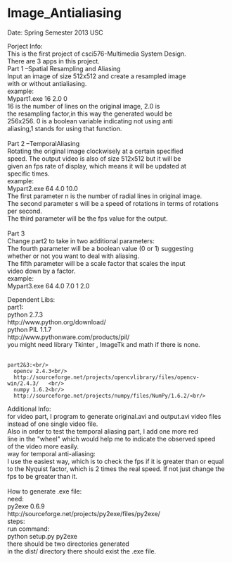 Image_Antialiasing
==================
<p>
Date: Spring Semester 2013 USC
</p>
<p>
Porject Info:<br/>
	This is the first project of csci576-Multimedia System Design.<br/>
	There are 3 apps in this project.<br/>
	Part 1 –Spatial Resampling and Aliasing<br/>
		Input an image of size 512x512 and create a resampled image<br/>
		with or without antialiasing.<br/>
		example:<br/>
			Mypart1.exe 16 2.0 0<br/>
			16 is the number of lines on the original image, 2.0 is<br/>
			the resampling factor,in this way the generated would be<br/>
			256x256. 0 is a boolean variable indicating not using anti<br/>
			aliasing,1 stands for using that function.<br/><br/>
	Part 2 –TemporalAliasing<br/>
		Rotating the original image clockwisely at a certain specified <br/>
		speed. The output video is also of size 512x512 but it will be <br/>
		given an fps rate of display, which means it will be updated at <br/>
		specific times.<br/>
		example:<br/>
			Mypart2.exe 64 4.0 10.0<br/>
			The first parameter n is the number of radial lines in original
			image.<br/>
			The second parameter s will be a speed of rotations in terms of
			rotations per second.<br/>
			The third parameter will be the fps value for the output.<br/><br/>
	Part 3<br/>
		Change part2 to take in two additional parameters:<br/>
			The fourth parameter will be a boolean value (0 or 1) suggesting<br/>
			whether or not you want to deal with aliasing.<br/>
			The fifth parameter will be a scale factor that scales the input <br/>
			video down by a factor.<br/>
		example:<br/>
			Mypart3.exe 64 4.0 7.0 1 2.0<br/>

</p>
<p>
Dependent Libs:<br/>
	part1:	<br/>
	  python 2.7.3<br/>
	  http://www.python.org/download/<br/>	
	  python PIL 1.1.7<br/>
	  http://www.pythonware.com/products/pil/<br/>	
	  you might need library Tkinter , ImageTk and math if there is none.<br/><br/>
	
	part2&3:<br/>	
	  opencv 2.4.3<br/>
	  http://sourceforge.net/projects/opencvlibrary/files/opencv-win/2.4.3/	  <br/>
	  numpy 1.6.2<br/>
	  http://sourceforge.net/projects/numpy/files/NumPy/1.6.2/<br/>
</p>
<p>
Additional Info:<br/>
	for video part, I program to generate original.avi and output.avi video files<br/>
	instead of one single video file. <br/>
	Also in order to test the temporal aliasing part, I add one more red<br/>
	line in the "wheel" which would help me to indicate the observed speed<br/>
	of the video more easily.<br/>
	way for temporal anti-aliasing:<br/>
	  I use the easiest way, which is to check the fps if it is greater than or equal <br/>
	  to the Nyquist factor, which is 2 times the real speed. If not just change the <br/>
	  fps to be greater than it.<br/>
	<br/>
	How to generate .exe file:<br/>	
	  need:<br/>
	    py2exe 0.6.9<br/>
	    http://sourceforge.net/projects/py2exe/files/py2exe/<br/>	
	  steps:<br/>
	    run command:<br/>
		python setup.py py2exe<br/>
	    there should be two directories generated<br/>
	    in the dist/ directory there should exist
	    the .exe file. 	<br/>
</p>	
